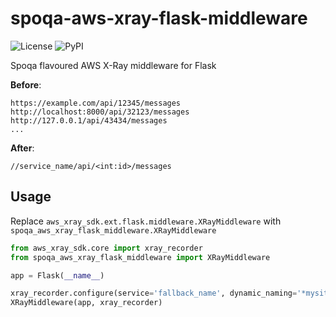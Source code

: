 # spoqa-aws-xray-flask-middleware

![License](https://badgen.net/badge/license/MIT/cyan)
![[PyPI](https://pypi.org/project/spoqa-aws-xray-flask-middleware/)](https://badgen.net/pypi/v/spoqa-aws-xray-flask-middleware)

Spoqa flavoured AWS X-Ray middleware for Flask

**Before**:

```
https://example.com/api/12345/messages
http://localhost:8000/api/32123/messages
http://127.0.0.1/api/43434/messages
...
```

**After**:

```
//service_name/api/<int:id>/messages
```

## Usage

Replace `aws_xray_sdk.ext.flask.middleware.XRayMiddleware` with `spoqa_aws_xray_flask_middleware.XRayMiddleware`

```python
from aws_xray_sdk.core import xray_recorder
from spoqa_aws_xray_flask_middleware import XRayMiddleware

app = Flask(__name__)

xray_recorder.configure(service='fallback_name', dynamic_naming='*mysite.com*')
XRayMiddleware(app, xray_recorder)
```
